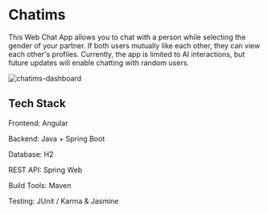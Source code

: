 # Chatims


This Web Chat App allows you to chat with a person while selecting the gender of your partner. If both users mutually like each other, they can view each other's profiles. Currently, the app is limited to AI interactions, but future updates will enable chatting with random users.


![chatims-dashboard](https://github.com/user-attachments/assets/f312f327-649a-4aee-8c06-90019680badb)

## Tech Stack

Frontend: Angular

Backend: Java + Spring Boot

Database: H2

REST API: Spring Web

Build Tools: Maven

Testing: JUnit / Karma & Jasmine
